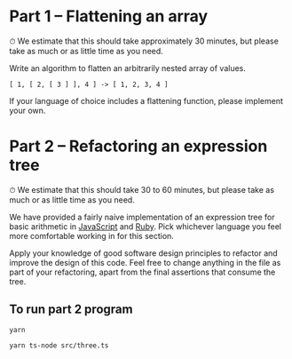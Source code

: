 # Part 1 – Flattening an array

⏱ We estimate that this should take approximately 30 minutes, but please take as much or as little time as you need.

Write an algorithm to flatten an arbitrarily nested array of values.

```
[ 1, [ 2, [ 3 ] ], 4 ] -> [ 1, 2, 3, 4 ]
```

If your language of choice includes a flattening function, please implement your own.


# Part 2 – Refactoring an expression tree

⏱ We estimate that this should take 30 to 60 minutes, but please take as much or as little time as you need.

We have provided a fairly naive implementation of an expression tree for basic arithmetic in [JavaScript](#file-tree-js) and [Ruby](#file-tree-rb). Pick whichever language you feel more comfortable working in for this section.

Apply your knowledge of good software design principles to refactor and improve the design of this code.
Feel free to change anything in the file as part of your refactoring, apart from the final assertions 
that consume the tree.

## To run part 2 program

```
yarn
```

```
yarn ts-node src/three.ts
```